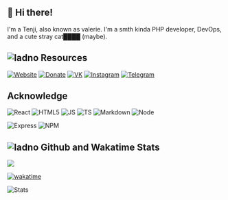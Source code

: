 ## 👋 Hi there!
I'm a Tenji, also known as valerie. I'm a smth kinda PHP developer, DevOps, and a cute stray cat████ (maybe).


## ![ladno](https://rf0x3d.su/maybe_assets/computer_outline_28.svg) Resources
  [![Website](https://rf0x3d.su/maybe_assets/globe_outline_28.svg)](https://uwu.waw.pl)
  [![Donate](https://rf0x3d.su/maybe_assets/money_transfer_outline_28.svg)](https://uwu.waw.pl/)
  [![VK](https://rf0x3d.su/maybe_assets/logo_vk_outline_28.svg)](https://vk.com/m3anly)
  [![Instagram](https://rf0x3d.su/maybe_assets/story_outline_28.svg)](https://instagram.com/valeowoia)
  [![Telegram](https://rf0x3d.su/maybe_assets/location_outline_28.svg)](https://t.me/m3anly)
## Acknowledge
![React](https://img.shields.io/badge/React-blue?logo=React) ![HTML5](https://img.shields.io/badge/HTML5-red?logo=HTML5&logoColor=white) ![JS](https://img.shields.io/badge/JavaScript-black?logo=JavaScript) ![TS](https://img.shields.io/badge/TypeScript-blue?logo=TypeScript&logoColor=white) ![Markdown](https://img.shields.io/badge/MarkDown-black?logo=Markdown&logoColor=white) ![Node](https://img.shields.io/badge/Node-green?logo=Node.JS&logoColor=white)

![Express](https://img.shields.io/badge/Express-gray?logo=Express&logoColor=white) ![NPM](https://img.shields.io/badge/NPM-black?logo=NPM&logoColor=white)


## ![ladno](https://rf0x3d.su/maybe_assets/statistics_outline_28.svg) Github and Wakatime Stats
![](https://count.getloli.com/get/@valeowoia?theme=rule34)

[![wakatime](https://wakatime.com/badge/user/faa17ad9-04c9-4a91-a24c-050d3b3ca159.svg)](https://wakatime.com/@faa17ad9-04c9-4a91-a24c-050d3b3ca159)

![Stats](https://github-readme-stats.vercel.app/api?username=valeowoia&show_icons=true)
